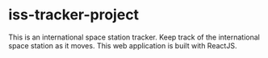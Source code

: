# iss-tracker-project
This is an international space station tracker.  Keep track of the international space station as it moves.  This web application is built with ReactJS.
